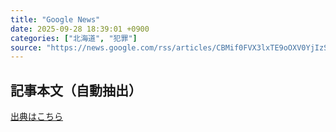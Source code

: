 ```yaml
---
title: "Google News"
date: 2025-09-28 18:39:01 +0900
categories: ["北海道", "犯罪"]
source: "https://news.google.com/rss/articles/CBMif0FVX3lxTE9oOXV0YjIzSFE0ZUV0SHB4aWVnOG05RnFPMkIzUG5Ob0p3SjRRVjlvUXo3WVBZVDh3M0NLNUxVVEp5QXVyUjVVYV9IM3lTSDdNX1IyWmVhRVBwWTlPQzJKSTBtbDktbjV6em9lOVY4S2xSVlNNeUItSFNOdjJHQk0?oc=5"
---
```


## 記事本文（自動抽出）
<body class="y0K44d EA71Tc" id="readabilityBody"></body>

[出典はこちら](https://news.google.com/rss/articles/CBMif0FVX3lxTE9oOXV0YjIzSFE0ZUV0SHB4aWVnOG05RnFPMkIzUG5Ob0p3SjRRVjlvUXo3WVBZVDh3M0NLNUxVVEp5QXVyUjVVYV9IM3lTSDdNX1IyWmVhRVBwWTlPQzJKSTBtbDktbjV6em9lOVY4S2xSVlNNeUItSFNOdjJHQk0?oc=5)

